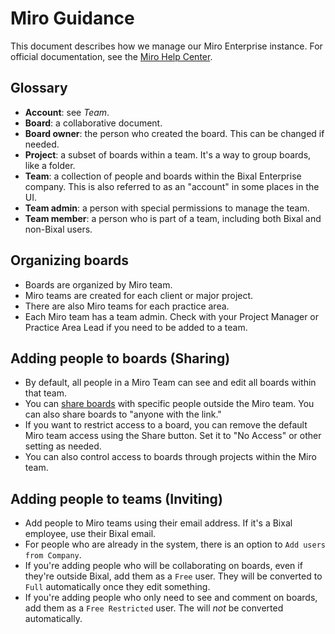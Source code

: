 # Miro Guidance

This document describes how we manage our Miro Enterprise instance. For official documentation, see the [Miro Help Center](https://help.miro.com/hc/en-us).

## Glossary
- **Account**: see _Team_.
- **Board**: a collaborative document.
- **Board owner**: the person who created the board. This can be changed if needed.
- **Project**: a subset of boards within a team. It's a way to group boards, like a folder.
- **Team**: a collection of people and boards within the Bixal Enterprise company. This is also referred to as an "account" in some places in the UI.
- **Team admin**: a person with special permissions to manage the team.
- **Team member**: a person who is part of a team, including both Bixal and non-Bixal users.

## Organizing boards
- Boards are organized by Miro team.
- Miro teams are created for each client or major project.
- There are also Miro teams for each practice area.
- Each Miro team has a team admin. Check with your Project Manager or Practice Area Lead if you need to be added to a team.

## Adding people to boards (Sharing)
- By default, all people in a Miro Team can see and edit all boards within that team.
- You can [share boards](https://help.miro.com/hc/en-us/articles/360017730813-Sharing-Boards-and-Inviting-Collaborators) with specific people outside the Miro team. You can also share boards to "anyone with the link."
- If you want to restrict access to a board, you can remove the default Miro team access using the Share button. Set it to "No Access" or other setting as needed.
- You can also control access to boards through projects within the Miro team.

## Adding people to teams (Inviting)
- Add people to Miro teams using their email address. If it's a Bixal employee, use their Bixal email.
- For people who are already in the system, there is an option to `Add users from Company`.
- If you're adding people who will be collaborating on boards, even if they're outside Bixal, add them as a `Free` user. They will be converted to `Full` automatically once they edit something.
- If you're adding people who only need to see and comment on boards, add them as a `Free Restricted` user. The will _not_ be converted automatically.